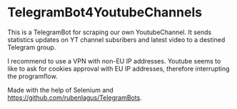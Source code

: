 # TelegramBot4YoutubeChannels

This is a TelegramBot for scraping our own YoutubeChannel. It sends statistics updates on YT channel subsribers and latest video to a destined Telegram group.

I recommend to use a VPN with non-EU IP addresses. Youtube seems to like to ask for cookies approval with EU IP addresses, therefore interrupting the programflow.

Made with the help of Selenium and https://github.com/rubenlagus/TelegramBots.